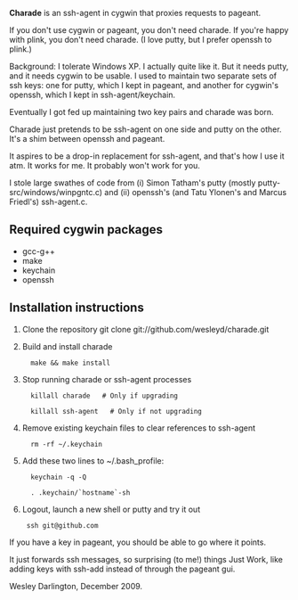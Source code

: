 **Charade** is an ssh-agent in cygwin that proxies requests to pageant.

If you don't use cygwin or pageant, you don't need charade.  If you're happy with plink, you don't need charade.  (I love putty, but I prefer openssh to plink.)

Background: I tolerate Windows XP. I actually quite like it. But it needs putty, and it needs cygwin to be usable. I used to maintain two separate sets of ssh keys: one for putty, which I kept in pageant, and another for cygwin's openssh, which I kept in ssh-agent/keychain.

Eventually I got fed up maintaining two key pairs and charade was born.

Charade just pretends to be ssh-agent on one side and putty on the other. It's a shim between openssh and pageant.

It aspires to be a drop-in replacement for ssh-agent, and that's how I use it atm. It works for me. It probably won't work for you.

I stole large swathes of code from (i) Simon Tatham's putty (mostly putty-src/windows/winpgntc.c) and (ii) openssh's (and Tatu Ylonen's and Marcus Friedl's) ssh-agent.c.

Required cygwin packages
------------------------
*    gcc-g++
*    make
*    keychain
*    openssh

Installation instructions
-------------------------

1. Clone the repository
    git clone git://github.com/wesleyd/charade.git

2. Build and install charade
    
         make && make install

3. Stop running charade or ssh-agent processes

         killall charade   # Only if upgrading

         killall ssh-agent   # Only if not upgrading

4. Remove existing keychain files to clear references to ssh-agent

         rm -rf ~/.keychain


5. Add these two lines to ~/.bash_profile:

         keychain -q -Q

         . .keychain/`hostname`-sh

6. Logout, launch a new shell or putty and try it out
    
        ssh git@github.com

If you have a key in pageant, you should be able to go where it points.

It just forwards ssh messages, so surprising (to me!) things Just Work, like adding keys with ssh-add instead of through the pageant gui.

Wesley Darlington, December 2009.
